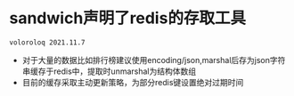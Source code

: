 # sandwich声明了redis的存取工具
    voloroloq 2021.11.7
* 对于大量的数据比如排行榜建议使用encoding/json,marshal后存为json字符串缓存于redis中，提取时unmarshal为结构体数组
* 目前的缓存采取主动更新策略，为部分redis键设置绝对过期时间